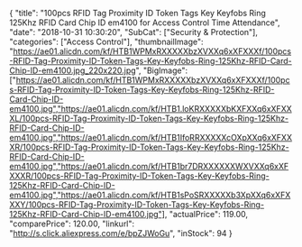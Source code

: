 {
	"title": "100pcs RFID Tag Proximity ID Token Tags Key Keyfobs Ring 125Khz RFID Card Chip ID em4100 for Access Control Time Attendance",
	"date": "2018-10-31 10:30:20",
	"SubCat": ["Security & Protection"],
	"categories": ["Access Control"],
	"thumbnailImage": "https://ae01.alicdn.com/kf/HTB1WPMxRXXXXXbzXVXXq6xXFXXXf/100pcs-RFID-Tag-Proximity-ID-Token-Tags-Key-Keyfobs-Ring-125Khz-RFID-Card-Chip-ID-em4100.jpg_220x220.jpg",
	"BigImage": ["https://ae01.alicdn.com/kf/HTB1WPMxRXXXXXbzXVXXq6xXFXXXf/100pcs-RFID-Tag-Proximity-ID-Token-Tags-Key-Keyfobs-Ring-125Khz-RFID-Card-Chip-ID-em4100.jpg","https://ae01.alicdn.com/kf/HTB1.loKRXXXXXbKXFXXq6xXFXXXL/100pcs-RFID-Tag-Proximity-ID-Token-Tags-Key-Keyfobs-Ring-125Khz-RFID-Card-Chip-ID-em4100.jpg","https://ae01.alicdn.com/kf/HTB1IfoRRXXXXXcOXpXXq6xXFXXXR/100pcs-RFID-Tag-Proximity-ID-Token-Tags-Key-Keyfobs-Ring-125Khz-RFID-Card-Chip-ID-em4100.jpg","https://ae01.alicdn.com/kf/HTB1br7DRXXXXXXWXVXXq6xXFXXXR/100pcs-RFID-Tag-Proximity-ID-Token-Tags-Key-Keyfobs-Ring-125Khz-RFID-Card-Chip-ID-em4100.jpg","https://ae01.alicdn.com/kf/HTB1sPoSRXXXXXb3XpXXq6xXFXXXY/100pcs-RFID-Tag-Proximity-ID-Token-Tags-Key-Keyfobs-Ring-125Khz-RFID-Card-Chip-ID-em4100.jpg"],
	"actualPrice": 119.00,
	"comparePrice": 120.00,
	"linkurl": "http://s.click.aliexpress.com/e/bpZJWoGu",
	"inStock": 94
}
